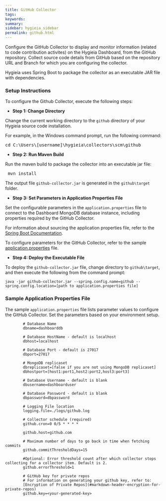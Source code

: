 ```yaml
---
title: GitHub Collector
tags:
keywords:
summary:
sidebar: hygieia_sidebar
permalink: github.html
---
```

Configure the GitHub Collector to display and monitor information (related to code contribution activites) on the Hygieia Dashboard, from the GitHub repository. Collect source code details from GitHub based on the repository URL and Branch for which you are configuring the collector. 

Hygieia uses Spring Boot to package the collector as an executable JAR file with dependencies.

### Setup Instructions

To configure the Github Collector, execute the following steps:

*   **Step 1: Change Directory**

Change the current working directory to the `github` directory of your Hygieia source code installation.

For example, in the Windows command prompt, run the following command:

<pre code="">cd C:\Users\[username]\hygieia\collectors\scm\github</pre>

*   **Step 2: Run Maven Build**

Run the maven build to package the collector into an executable jar file:

<pre code=""> mvn install</pre>

The output file `github-collector.jar` is generated in the `github\target` folder.

*   **Step 3: Set Parameters in Application Properties File**

Set the configurable parameters in the `application.properties` file to connect to the Dashboard MongoDB database instance, including properties required by the GitHub Collector.

For information about sourcing the application properties file, refer to the [Spring Boot Documentation](http://docs.spring.io/spring-boot/docs/current-SNAPSHOT/reference/htmlsingle/#boot-features-external-config-application-property-files).

To configure parameters for the GitHub Collector, refer to the sample [application.properties](#sample-application-properties-file) file.

*   **Step 4: Deploy the Executable File**

To deploy the `github-collector.jar` file, change directory to `github\target`, and then execute the following from the command prompt:

```
java -jar github-collector.jar --spring.config.name=github --spring.config.location=[path to application.properties file]
```


### Sample Application Properties File

The sample `application.properties` file lists parameter values to configure the GitHub Collector. Set the parameters based on your environment setup.

```properties
		# Database Name
		dbname=dashboarddb

		# Database HostName - default is localhost
		dbhost=localhost

		# Database Port - default is 27017
		dbport=27017

		# MongoDB replicaset
		dbreplicaset=[false if you are not using MongoDB replicaset]
		dbhostport=[host1:port1,host2:port2,host3:port3]

		# Database Username - default is blank
		dbusername=dashboarduser

		# Database Password - default is blank
		dbpassword=dbpassword

		# Logging File location
		logging.file=./logs/github.log

		# Collector schedule (required)
		github.cron=0 0/5 * * * *

		github.host=github.com

		# Maximum number of days to go back in time when fetching commits
		github.commitThresholdDays=15

		#Optional: Error threshold count after which collector stops collecting for a collector item. Default is 2.
		github.errorThreshold=1
		
		# GitHub key for private repos
		# For information on generating your github key, refer to:
		[Encryption of Private Repos](#markdown-header-encryption-for-private-repos)
		github.key=<your-generated-key>
```
